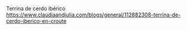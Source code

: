 Terrina de cerdo ibérico	https://www.claudiaandjulia.com/blogs/general/112882308-terrina-de-cerdo-iberico-en-croute
